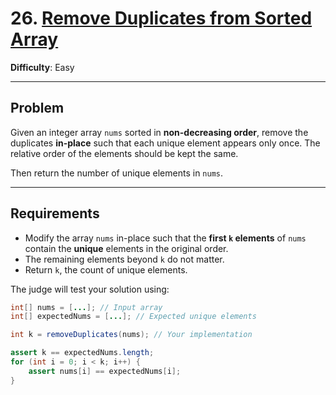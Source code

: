 # 26. [Remove Duplicates from Sorted Array](https://leetcode.com/problems/remove-duplicates-from-sorted-array/description/)

**Difficulty**: Easy

---

## Problem

Given an integer array `nums` sorted in **non-decreasing order**, remove the duplicates **in-place** such that each unique element appears only once. The relative order of the elements should be kept the same.

Then return the number of unique elements in `nums`.

---

## Requirements

- Modify the array `nums` in-place such that the **first `k` elements** of `nums` contain the **unique** elements in the original order.
- The remaining elements beyond `k` do not matter.
- Return `k`, the count of unique elements.

The judge will test your solution using:

```java
int[] nums = [...]; // Input array
int[] expectedNums = [...]; // Expected unique elements

int k = removeDuplicates(nums); // Your implementation

assert k == expectedNums.length;
for (int i = 0; i < k; i++) {
    assert nums[i] == expectedNums[i];
}
```